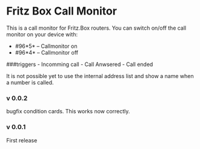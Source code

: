 # Fritz Box Call Monitor

This is a call monitor for Fritz.Box routers. You can switch on/off the call monitor on your device with:

  - #96\*5* – Callmonitor on
  - #96\*4* – Callmonitor off

###triggers
    - Incomming call
    - Call Anwsered
    - Call ended


It is not possible yet to use the internal address list and show a name when a number is called.  

### v 0.0.2
bugfix condition cards. This works now correctly.


### v 0.0.1
First release




